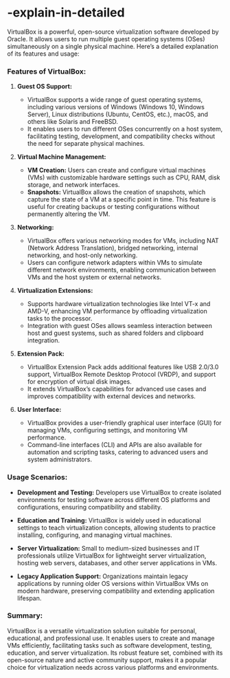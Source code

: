 # -explain-in-detailed
VirtualBox is a powerful, open-source virtualization software developed by Oracle. It allows users to run multiple guest operating systems (OSes) simultaneously on a single physical machine. Here’s a detailed explanation of its features and usage:

### Features of VirtualBox:

1. **Guest OS Support:**
   - VirtualBox supports a wide range of guest operating systems, including various versions of Windows (Windows 10, Windows Server), Linux distributions (Ubuntu, CentOS, etc.), macOS, and others like Solaris and FreeBSD.
   - It enables users to run different OSes concurrently on a host system, facilitating testing, development, and compatibility checks without the need for separate physical machines.

2. **Virtual Machine Management:**
   - **VM Creation:** Users can create and configure virtual machines (VMs) with customizable hardware settings such as CPU, RAM, disk storage, and network interfaces.
   - **Snapshots:** VirtualBox allows the creation of snapshots, which capture the state of a VM at a specific point in time. This feature is useful for creating backups or testing configurations without permanently altering the VM.

3. **Networking:**
   - VirtualBox offers various networking modes for VMs, including NAT (Network Address Translation), bridged networking, internal networking, and host-only networking.
   - Users can configure network adapters within VMs to simulate different network environments, enabling communication between VMs and the host system or external networks.

4. **Virtualization Extensions:**
   - Supports hardware virtualization technologies like Intel VT-x and AMD-V, enhancing VM performance by offloading virtualization tasks to the processor.
   - Integration with guest OSes allows seamless interaction between host and guest systems, such as shared folders and clipboard integration.

5. **Extension Pack:**
   - VirtualBox Extension Pack adds additional features like USB 2.0/3.0 support, VirtualBox Remote Desktop Protocol (VRDP), and support for encryption of virtual disk images.
   - It extends VirtualBox’s capabilities for advanced use cases and improves compatibility with external devices and networks.

6. **User Interface:**
   - VirtualBox provides a user-friendly graphical user interface (GUI) for managing VMs, configuring settings, and monitoring VM performance.
   - Command-line interfaces (CLI) and APIs are also available for automation and scripting tasks, catering to advanced users and system administrators.

### Usage Scenarios:

- **Development and Testing:** Developers use VirtualBox to create isolated environments for testing software across different OS platforms and configurations, ensuring compatibility and stability.
  
- **Education and Training:** VirtualBox is widely used in educational settings to teach virtualization concepts, allowing students to practice installing, configuring, and managing virtual machines.

- **Server Virtualization:** Small to medium-sized businesses and IT professionals utilize VirtualBox for lightweight server virtualization, hosting web servers, databases, and other server applications in VMs.

- **Legacy Application Support:** Organizations maintain legacy applications by running older OS versions within VirtualBox VMs on modern hardware, preserving compatibility and extending application lifespan.

### Summary:

VirtualBox is a versatile virtualization solution suitable for personal, educational, and professional use. It enables users to create and manage VMs efficiently, facilitating tasks such as software development, testing, education, and server virtualization. Its robust feature set, combined with its open-source nature and active community support, makes it a popular choice for virtualization needs across various platforms and environments.
